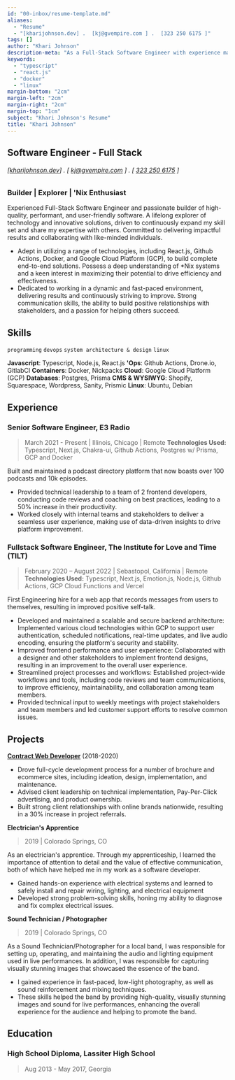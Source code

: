 ```yaml
---
id: "00-inbox/resume-template.md"
aliases:
  - "Resume"
  - "[kharijohnson.dev] .  [kj@gvempire.com ] .  [323 250 6175 ]"
tags: []
author: "Khari Johnson"
description-meta: "As a Full-Stack Software Engineer with experience managing the full software development life-cycle, I seek to leverage my technical skills and soft skills to deliver high-quality, performant, and accessible technical workflows. I aim to continue advancing my skills through challenging projects and mentorship opportunities, while delivering high-quality technical solutions to business problems."
keywords:
  - "typescript"
  - "react.js"
  - "docker"
  - "linux"
margin-bottom: "2cm"
margin-left: "2cm"
margin-right: "2cm"
margin-top: "1cm"
subject: "Khari Johnson's Resume"
title: "Khari Johnson"
---
```


## Software Engineer - Full Stack

###### [[kharijohnson.dev](https://kharijohnson.dev)] . [ [kj@gvempire.com](mailto:resume@gvempire.com) ] . [ [323 250 6175](telto:+13232506175) ]

### **Builder** | **Explorer** | **'Nix Enthusiast**

Experienced Full-Stack Software Engineer and passionate builder of high-quality, performant, and user-friendly software.
A lifelong explorer of technology and innovative solutions, driven to continuously expand my skill set and share my expertise with others.
Committed to delivering impactful results and collaborating with like-minded individuals.

- Adept in utilizing a range of technologies, including React.js, Github Actions, Docker, and Google Cloud Platform (GCP), to build complete end-to-end solutions. Possess a deep understanding of \*Nix systems and a keen interest in maximizing their potential to drive efficiency and effectiveness.
- Dedicated to working in a dynamic and fast-paced environment, delivering results and continuously striving to improve. Strong communication skills, the ability to build positive relationships with stakeholders, and a passion for helping others succeed.

## Skills

`programming`
`devops`
`system architecture & design`
`linux`

**Javascript**: Typescript, Node.js, React.js
**'Ops**: Github Actions, Drone.io, GitlabCI
**Containers**: Docker, Nickpacks
**Cloud**: Google Cloud Platform (GCP)
**Databases**: Postgres, Prisma
**CMS & WYSIWYG**: Shopify, Squarespace, Wordpress, Sanity, Prismic
**Linux**: Ubuntu, Debian

## Experience

### Senior Software Engineer, E3 Radio

> March 2021 - Present | Illinois, Chicago | Remote
> **Technologies Used:** Typescript, Next.js, Chakra-ui, Github Actions, Postgres w/ Prisma, GCP and Docker

Built and maintained a podcast directory platform that now boasts over 100 podcasts and 10k episodes.

- Provided technical leadership to a team of 2 frontend developers, conducting code reviews and coaching on best practices, leading to a 50% increase in their productivity.
- Worked closely with internal teams and stakeholders to deliver a seamless user experience, making use of data-driven insights to drive platform improvement.

### Fullstack Software Engineer, The Institute for Love and Time (TILT)

> February 2020 – August 2022 | Sebastopol, California | Remote
> **Technologies Used:** Typescript, Next.js, Emotion.js, Node.js, Github Actions, GCP Cloud Functions and Vercel

First Engineering hire for a web app that records messages from users to themselves, resulting in improved positive self-talk.

- Developed and maintained a scalable and secure backend architecture: Implemented various cloud technologies within GCP to support user authentication, scheduled notifications, real-time updates, and live audio encoding, ensuring the platform's security and stability.
- Improved frontend performance and user experience: Collaborated with a designer and other stakeholders to implement frontend designs, resulting in an improvement to the overall user experience.
- Streamlined project processes and workflows: Established project-wide workflows and tools, including code reviews and team communications, to improve efficiency, maintainability, and collaboration among team members.
- Provided technical input to weekly meetings with project stakeholders and team members and led customer support efforts to resolve common issues.

<!-- ## Awards & Recognition -->
<!---->
<!-- - Winner TechCrunch Disrupt 2001 -->
<!-- - People Magazine's sexiest man alive at 123 My Address, MyCity, TX -->

## Projects

**[Contract Web Developer](https://gvempire.com)** (2018-2020)

- Drove full-cycle development process for a number of brochure and ecommerce sites, including ideation, design, implementation, and maintenance.
- Advised client leadership on technical implementation, Pay-Per-Click advertising, and product ownership.
- Built strong client relationships with online brands nationwide, resulting in a 30% increase in project referrals.

**Electrician's Apprentice**

> 2019 | Colorado Springs, CO

As an electrician's apprentice. Through my apprenticeship, I learned the importance of attention to detail and the value of effective communication, both of which have helped me in my work as a software developer.

- Gained hands-on experience with electrical systems and learned to safely install and repair wiring, lighting, and electrical equipment
- Developed strong problem-solving skills, honing my ability to diagnose and fix complex electrical issues.

**Sound Technician / Photographer**

> 2019 | Colorado Springs, CO

As a Sound Technician/Photographer for a local band, I was responsible for setting up, operating, and maintaining the audio and lighting equipment used in live performances. In addition, I was responsible for capturing visually stunning images that showcased the essence of the band.

- I gained experience in fast-paced, low-light photography, as well as sound reinforcement and mixing techniques.
- These skills helped the band by providing high-quality, visually stunning images and sound for live performances, enhancing the overall experience for the audience and helping to promote the band.

## Education

### High School Diploma, Lassiter High School

> Aug 2013 - May 2017, Georgia
